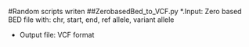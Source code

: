 #Random scripts writen
##ZerobasedBed_to_VCF.py
*.Input: Zero based BED file with: chr, start, end, ref allele, variant allele
* Output file: VCF format